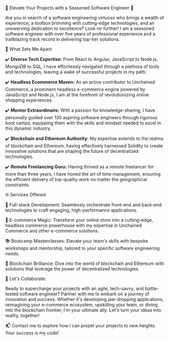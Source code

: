 🚀 Elevate Your Projects with a Seasoned Software Engineer 🚀

Are you in search of a software engineering virtuoso who brings a wealth of experience, a toolbox brimming with cutting-edge technologies, and an unswerving dedication to excellence? Look no further! I am a seasoned software engineer with over five years of professional experience and a trailblazing track record in delivering top-tier solutions.

🌟 What Sets Me Apart:

✔️ **Diverse Tech Expertise:** From React to Angular, JavaScript to Node.js, MongoDB to SQL, I have effortlessly navigated through a plethora of tools and technologies, leaving a wake of successful projects in my path.

✔️ **Headless Ecommerce Maven:** As an active contributor to Unchained Commerce, a prominent headless e-commerce engine powered by JavaScript and Node.js, I am at the forefront of revolutionizing online shopping experiences.

✔️ **Mentor Extraordinaire:** With a passion for knowledge-sharing, I have personally guided over 130 aspiring software engineers through rigorous boot camps, equipping them with the skills and mindset needed to excel in this dynamic industry.

✔️ **Blockchain and Ethereum Authority:** My expertise extends to the realms of blockchain and Ethereum, having effectively harnessed Solidity to create innovative solutions that are shaping the future of decentralized technologies.

✔️ **Remote Freelancing Guru:** Having thrived as a remote freelancer for more than three years, I have honed the art of time management, ensuring the efficient delivery of top-quality work no matter the geographical constraints.

🌐 Services Offered:

🔧 Full-stack Development: Seamlessly orchestrate front-end and back-end technologies to craft engaging, high-performance applications.

🛒 E-commerce Magic: Transform your online store into a cutting-edge, headless commerce powerhouse with my expertise in Unchained Commerce and other e-commerce solutions.

📚 Bootcamp Masterclasses: Elevate your team's skills with bespoke workshops and mentorship, tailored to your specific software engineering needs.

🔗 Blockchain Brilliance: Dive into the world of blockchain and Ethereum with solutions that leverage the power of decentralized technologies.

💼 Let's Collaborate:

Ready to supercharge your projects with an agile, tech-savvy, and battle-tested software engineer? Partner with me to embark on a journey of innovation and success. Whether it's developing jaw-dropping applications, reimagining your e-commerce ecosystem, upskilling your team, or diving into the blockchain frontier, I'm your ultimate ally. Let's turn your ideas into reality, together!

📬 Contact me to explore how I can propel your projects to new heights. Your success is my code!
